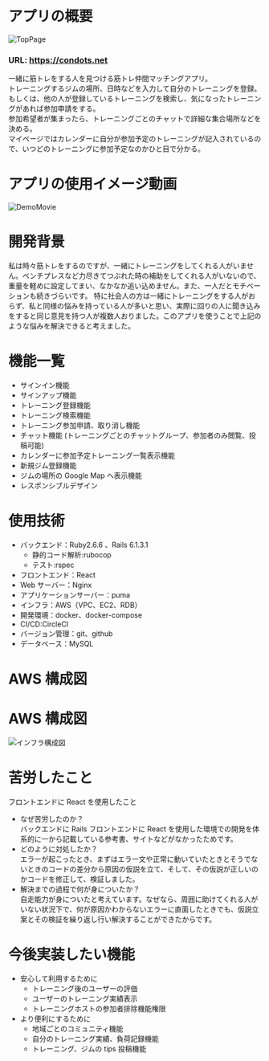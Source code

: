# アプリの概要

![TopPage](https://user-images.githubusercontent.com/53566393/116806111-d8116f80-ab65-11eb-9f76-f8fce5b81c8e.png)

### URL: https://condots.net

一緒に筋トレをする人を見つける筋トレ仲間マッチングアプリ。  
トレーニングするジムの場所、日時などを入力して自分のトレーニングを登録。  
もしくは、他の人が登録しているトレーニングを検索し、気になったトレーニングがあれば参加申請をする。  
参加希望者が集まったら、トレーニングごとのチャットで詳細な集合場所などを決める。  
マイページではカレンダーに自分が参加予定のトレーニングが記入されているので、いつどのトレーニングに参加予定なのかひと目で分かる。

# アプリの使用イメージ動画

![DemoMovie](https://user-images.githubusercontent.com/53566393/116832004-c8d60480-abed-11eb-8b3b-207f3606f6b3.gif)

# 開発背景

私は時々筋トレをするのですが、一緒にトレーニングをしてくれる人がいません。ベンチプレスなど力尽きてつぶれた時の補助をしてくれる人がいないので、重量を軽めに設定してまい、なかなか追い込めません。また、一人だとモチベーションも続きづらいです。
特に社会人の方は一緒にトレーニングをする人がおらず、私と同様の悩みを持っている人が多いと思い、実際に回りの人に聞き込みをすると同じ意見を持つ人が複数人おりました。このアプリを使うことで上記のような悩みを解決できると考えました。

# 機能一覧

- サインイン機能
- サインアップ機能
- トレーニング登録機能
- トレーニング検索機能
- トレーニング参加申請、取り消し機能
- チャット機能 (トレーニングごとのチャットグループ、参加者のみ閲覧、投稿可能)
- カレンダーに参加予定トレーニング一覧表示機能
- 新規ジム登録機能
- ジムの場所の Google Map へ表示機能
- レスポンシブルデザイン

# 使用技術

- バックエンド：Ruby2.6.6 、Rails 6.1.3.1
  - 静的コード解析:rubocop
  - テスト:rspec
- フロントエンド：React
- Web サーバー：Nginx
- アプリケーションサーバー：puma
- インフラ：AWS（VPC、EC2、RDB）
- 開発環境：docker、docker-compose
- CI/CD:CircleCI
- バージョン管理：git、github
- データベース：MySQL

# AWS 構成図

# AWS 構成図

![インフラ構成図](https://user-images.githubusercontent.com/53566393/116949974-a6f88280-acbe-11eb-96c7-31c3ee7643f9.png)

# 苦労したこと

フロントエンドに React を使用したこと

- なぜ苦労したのか？  
  バックエンドに Rails フロントエンドに React を使用した環境での開発を体系的に一から記載している参考書、サイトなどがなかったためです。
- どのように対処したか？  
  エラーが起こったとき、まずはエラー文や正常に動いていたときとそうでないときのコードの差分から原因の仮説を立て、そして、その仮説が正しいのかコードを修正して、検証しました。
- 解決までの過程で何が身についたか？  
  自走能力が身についたと考えています。なぜなら、周囲に助けてくれる人がいない状況下で、何が原因かわからないエラーに直面したときでも、仮説立案とその検証を繰り返し行い解決することができたからです。

# 今後実装したい機能

- 安心して利用するために
  - トレーニング後のユーザーの評価
  - ユーザーのトレーニング実績表示
  - トレーニングホストの参加者排除機能権限
- より便利にするために
  - 地域ごとのコミュニティ機能
  - 自分のトレーニング実績、負荷記録機能
  - トレーニング、ジムの tips 投稿機能
